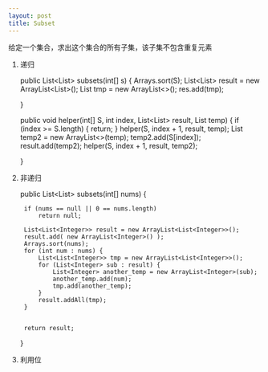 ```yaml
---
layout: post
title: Subset
---
```


给定一个集合，求出这个集合的所有子集，该子集不包含重复元素

1. 递归

	public List<List<Integer>> subsets(int[] s) {
		Arrays.sort(S);
		List<List<Integer>> result = new ArrayList<List<Integer>>();
		List<Integer> tmp = new ArrayList<>();
		res.add(tmp);
		
	}

	public void helper(int[] S, int index, List<List<Integer>> result, List<Integer> temp) {
		if (index >= S.length) {
			return;
		}
		helper(S, index + 1, result, temp);
		List<Integer> temp2 = new ArrayList<>(temp);
		temp2.add(S[index]);
		result.add(temp2);
		helper(S, index + 1, result, temp2);
		
	}

2. 非递归

	public List<List<Integer>> subsets(int[] nums) {

        if (nums == null || 0 == nums.length)
            return null;

        List<List<Integer>> result = new ArrayList<List<Integer>>();
        result.add( new ArrayList<Integer>() );
        Arrays.sort(nums);
        for (int num : nums) {
            List<List<Integer>> tmp = new ArrayList<List<Integer>>();
            for (List<Integer> sub : result) {
                List<Integer> another_temp = new ArrayList<Integer>(sub);
                another_temp.add(num);
                tmp.add(another_temp);
            }
            result.addAll(tmp);
        }


        return result;
    }
	
3. 利用位
